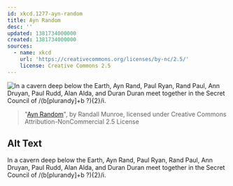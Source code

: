 ```yaml
---
id: xkcd.1277-ayn-random
title: Ayn Random
desc: ''
updated: 1381734000000
created: 1381734000000
sources:
  - name: xkcd
    url: 'https://creativecommons.org/licenses/by-nc/2.5/'
    license: Creative Commons 2.5
---
```

![In a cavern deep below the Earth, Ayn Rand, Paul Ryan, Rand Paul, Ann Druyan, Paul Rudd, Alan Alda, and Duran Duran meet together in the Secret Council of /(b\[plurandy\]+b ?){2}/i.](https://imgs.xkcd.com/comics/ayn_random.png)
> "[Ayn Random](https://xkcd.com/1277/)", by Randall Munroe, licensed under Creative Commons Attribution-NonCommercial 2.5 License

## Alt Text
In a cavern deep below the Earth, Ayn Rand, Paul Ryan, Rand Paul, Ann Druyan, Paul Rudd, Alan Alda, and Duran Duran meet together in the Secret Council of /(b\[plurandy\]+b ?){2}/i.
